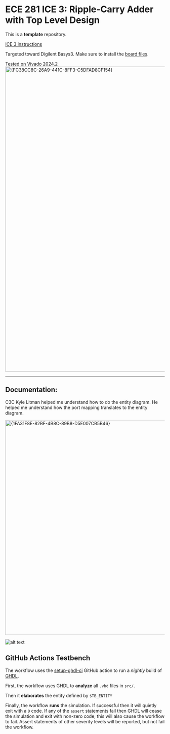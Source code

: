 # ECE 281 ICE 3: Ripple-Carry Adder with Top Level Design

This is a **template** repository.


[ICE 3 instructions](https://usafa-ece.github.io/ece281-book/ICE/ICE3.html)

Targeted toward Digilent Basys3. Make sure to install the [board files](https://github.com/Xilinx/XilinxBoardStore/tree/2018.2/boards/Digilent/basys3).

Tested on Vivado 2024.2
<img width="960" alt="{FC38CC8C-26A9-441C-8FF3-C5DFAD8CF154}" src="https://github.com/user-attachments/assets/bd1f726b-f7fb-41b8-b94b-27e4d7d3e474" />

---

## Documentation: 
C3C Kyle Litman helped me understand how to do the entity diagram. He helped me understand how the port mapping 
translates to the entity diagram.  

<img width="676" alt="{1FA31F8E-82BF-4B8C-89B8-D5E007CB5B46}" src="https://github.com/user-attachments/assets/ea721279-4c3f-4cd6-8596-3523fd0675ab" />



![alt text]({FC38CC8C-26A9-441C-8FF3-C5DFAD8CF154}-1.png)

## GitHub Actions Testbench

The workflow uses the [setup-ghdl-ci](https://github.com/ghdl/setup-ghdl-ci) GitHub action
to run a *nightly* build of [GHDL](https://ghdl.github.io/ghdl/).

First, the workflow uses GHDL to **analyze** all `.vhd` files in `src/`.

Then it **elaborates** the entity defined by `$TB_ENTITY`

Finally, the workflow **runs** the simulation. If successful then it will quietly exit with a `0` code.
If any of the `assert` statements fail then GHDL will cease the simulation and exit with non-zero code; this will also cause the workflow to fail.
Assert statements of other severity levels will be reported, but not fail the workflow.
